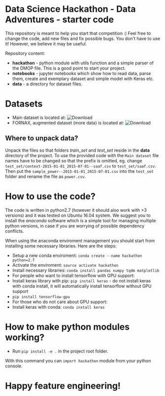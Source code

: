 # Data Science Hackathon - Data Adventures - starter code

This repository is meant to help you start that competition :) 
Feel free to change the code, add new files and fix possible bugs. 
You don't have to use it! However, we believe it may be useful.

Repository content:
* **hackathon** - python module with utils function and a simple parser of the DMOP file. This is a good point to start your project.
* **notebooks** - jupyter notebooks which show how to read data, parse them, create and exemplary dataset and simple model with Keras etc. 
* **data** - a directory for dataset files. 

# Datasets

* Main dataset is located at: ![Download](link1)
* FORNAX, augmented dataset (more data) is located at: ![Download](link2)

## Where to unpack data?

Unpack the files so that folders *train_set* and *test_set* reside in the **data** directory of the project. 
To use the provided code with the `Main dataset` file names have to be changed so that the prefix is omitted,
eg. change `test_set/context-2015-01-01_2015-07-01--saaf.csv` to `test_set/saaf.csv`. 
Then put the `sample_power--2015-01-01_2015-07-01.csv` into the `test_set` folder and rename the file as `power.csv`.


# How to use the code?

The code is written in python2.7 (however it should also work with >3 versions) and it was tested on Ubuntu 16.04 system. 
We suggest you to install the *anaconda* software which is a simple tool for managing multiple python versions, in case
if you are worrying of possible dependency conflicts. 

When using the anaconda enviroment management you should start from installing some necessary libraries.
Here are the steps:

* Setup a new conda enviroment: `conda create --name hackathon python=2.7`
* Activate the enviroment: `source activate hackathon`
* Install necessary libraries: `conda install pandas numpy tqdm matplotlib`
* For people who want to install tensorflow with GPU support: 
 * Install keras library with pip: `pip install keras` - do not install keras with conda install, it will automatically install tensorflow without GPU support
 * `pip install tensorflow-gpu`
* For those who do not care about GPU support:
 * Install keras with conda: `conda install keras`

# How to make python modules working?

* Run `pip install -e .` in the project root folder. 

With this command you can `import hackathon` module from your python console.
 
# Happy feature engineering!
